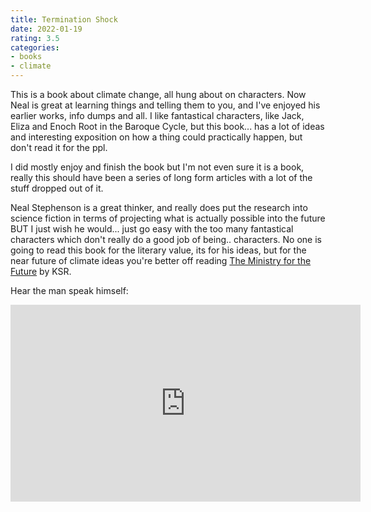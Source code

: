 ```yaml
---
title: Termination Shock
date: 2022-01-19
rating: 3.5
categories:
- books
- climate
---
```


This is a book about climate change, all hung about on characters. Now Neal is great at learning things and telling them to you, and I've enjoyed his earlier works, info dumps and all. I like fantastical characters, like Jack, Eliza and Enoch Root in the Baroque Cycle, but this book... has  a lot of ideas and interesting exposition on how a thing could practically happen, but don't read it for the ppl. 

I did mostly enjoy and finish the book but I'm not even sure it is a book, really this should have been a series of long form articles with a lot of the stuff dropped out of it.

Neal Stephenson is a great thinker, and really does put the research into science fiction in terms of projecting what is actually possible into the future BUT I just wish he would... just go easy with the too many fantastical characters which don't really do a good job of being.. characters. No one is going to read this book for the literary value, its for his ideas, but for the near future of climate ideas you're better off reading [The Ministry for the Future](https://en.wikipedia.org/wiki/The_Ministry_for_the_Future) by KSR.

Hear the man speak himself:

<iframe width="560" height="315" src="https://www.youtube.com/embed/P56Q8OcYRJo" title="YouTube video player" frameborder="0" allow="accelerometer; autoplay; clipboard-write; encrypted-media; gyroscope; picture-in-picture" allowfullscreen></iframe>